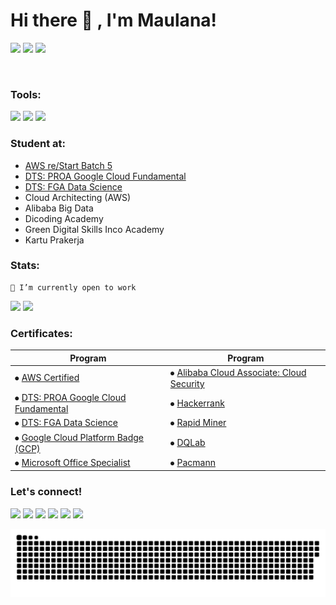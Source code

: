 # Hi there 👋 , I'm Maulana!

<p>
<!-- <img src="apple.svg" width="35px" height="35px"/>
<img src="windows.svg" width="35px" height="35px"/>
<img src="linux.svg" width="35px" height="35px"/> -->

<img src="https://img.shields.io/badge/Windows-0078D6?style=for-the-badge&logo=windows&logoColor=white"/>
<img src="https://img.shields.io/badge/Linux-FCC624?style=for-the-badge&logo=linux&logoColor=black"/>
<img src="https://img.shields.io/badge/mac%20os-000000?style=for-the-badge&logo=apple&logoColor=white"/>

<div id="header">
  <img src="https://komarev.com/ghpvc/?username=maulana-kavaldo&style=for-the-badge&color=green" alt=""/>
  <!--<img src="https://komarev.com/ghpvc/?username=maulana-kavaldo&color=green" alt=""/>-->
</div>

</p>


### Tools:
<p>
    <img src="https://img.shields.io/badge/Text%20Editor-Visual%20Studio%20Code-blue?&logo=visual%20studio%20code&logoColor=blue" />
    <img src="https://img.shields.io/badge/IDE-Android%20Studio-blue?&logo=android%20studio&logoColor=blue" />
    <img src="https://img.shields.io/badge/Visualization-Looker%20Studio%2C%20Tableau-blue?&logo=looker&logoColor=blue" />
    <!-- <img src="https://gpvc.arturio.dev/maulanakavaldo" /> -->
</p>


### Student at:
- <a href="https://github.com/maulanakavaldo/AWS_re-Start" target="_blank">AWS re/Start Batch 5</a>
- <a href="https://github.com/maulanakavaldo/Digital-Talent-Scholarship/" target="_blank">DTS: PROA Google Cloud Fundamental</a>
- <a href="https://github.com/maulanakavaldo/Digital-Talent-Scholarship/" target="_blank">DTS: FGA Data Science</a>
- Cloud Architecting (AWS)
- Alibaba Big Data
- Dicoding Academy
- Green Digital Skills Inco Academy
- Kartu Prakerja


### Stats:
    🔭 I’m currently open to work


<p>
    <img src="https://github-readme-stats.vercel.app/api?username=maulanakavaldo&hide=contribs,prs&show_icons=true&theme=tokyonight" />
    <img src="https://github-readme-stats.vercel.app/api/top-langs/?username=maulanakavaldo&layout=compact"  />
</p>


### Certificates:
| Program | Program |
|-----------|-----------|
|⦁ <a href="https://maulanakavaldo.github.io/pages/gallery-aws-certification.html">AWS Certified </a>                         |⦁ <a href="https://maulanakavaldo.github.io/assets/img/certif_licen/alibaba-security.png">Alibaba Cloud Associate: Cloud Security</a>  |
|⦁ <a href="https://maulanakavaldo.github.io/pages/gallery-proa-gc.html">DTS: PROA Google Cloud Fundamental</a>                             |⦁ <a href="https://maulanakavaldo.github.io/pages/gallery-hackerrank.html">Hackerrank</a>      |
|⦁ <a href="https://maulanakavaldo.github.io/pages/gallery-fga.html">DTS: FGA Data Science</a>                                              |⦁ <a href="https://maulanakavaldo.github.io/pages/gallery-rapid-miner.html">Rapid Miner</a>    |
|⦁ <a href="https://www.cloudskillsboost.google/public_profiles/aa062bc9-81cc-4a11-9f53-025437d13c1f">Google Cloud Platform Badge (GCP)</a> |⦁ <a href="https://maulanakavaldo.github.io/pages/gallery-dqlab.html">DQLab</a>                |
|⦁ <a href="https://maulanakavaldo.github.io/assets/img/certif_licen/mos_2013.png">Microsoft Office Specialist</a>                          |⦁ <a href="https://maulanakavaldo.github.io/pages/gallery-pacmann.html">Pacmann</a>            |

### Let's connect!
<p>
    <a href="mailto:alkav.maulana@gmail.com" target="blank"><img src="https://img.shields.io/badge/alkav.maulana@gmail.com-30302f?style=flat&logo=gmail" /></a>
    <a href="https://linkedin.com/in/maulana-kavaldo" target="blank"><img src="https://img.shields.io/badge/Maulana_Kavaldo-30302f?style=flat&logo=linkedin" /></a>
    <a href="https://medium.com/@maulanakavaldo" target="blank"><img src="https://img.shields.io/badge/Medium-30302f?style=flat&logo=medium" /></a>
    <a href="https://twitter.com/mlnkvld" target="blank"><img src="https://img.shields.io/badge/@maulana_kavaldo-30302f?style=flat&logo=twitter" /></a>
    <a href="https://instagram.com/maulana.kavaldo" target="blank"><img src="https://img.shields.io/badge/@maulanakavaldo-30302f?style=flat&logo=instagram" /></a>
    <a href="https://paypal.me/maulanakavaldo" target="blank"><img src="https://ionicabizau.github.io/badges/paypal.svg" /></a>
</p>


<p align="center">
 <img width="1000" src="assets/github-snake.svg" alt="snake"/>
</p>

<!-- ====================================================================================================================== -->

<!-- ### Stats:
    🔭 I’m currently open to work -->

<!-- <details>
 <summary><strong>What i am learning/working on these days</strong></summary>
    - 🔭 I’m currently open to work </br>
    - 🌱 I’m currently learning SwiftUI and UIKit </br>
    - 👯 I’m looking to collaborate on ... </br>
    - 🤔 I’m looking for help with ... </br>
    - 💬 Ask me about anything.</br>
    - 📫 How to reach me: <a href="mailto:alkav.maulana@gmail.com">Email me!</a>  </br>
    - 😄 Pronouns: He/Him </br>
    - ⚡ Fun fact: ... </br>
</details> -->

<!-- ### Let's connect!
<p>
    <a href="mailto:alkav.maulana@gmail.com" target="blank"><img src="https://img.shields.io/badge/alkav.maulana@gmail.com-30302f?style=flat&logo=gmail" /></a>
    <a href="https://linkedin.com/in/maulana-kavaldo" target="blank"><img src="https://img.shields.io/badge/Maulana_Kavaldo-30302f?style=flat&logo=linkedin" /></a>
    <a href="https://medium.com/@maulanakavaldo" target="blank"><img src="https://img.shields.io/badge/Maulana_Kavaldo-30302f?style=flat&logo=medium" /></a>
    <a href="https://twitter.com/mlnkvld" target="blank"><img src="https://img.shields.io/badge/@maulana_kavaldo-30302f?style=flat&logo=twitter" /></a>
    <a href="https://instagram.com/maulana.kavaldo" target="blank"><img src="https://img.shields.io/badge/@maulanakavaldo-30302f?style=flat&logo=instagram" /></a>
    <a href="https://paypal.me/maulanakavaldo" target="blank"><img src="https://ionicabizau.github.io/badges/paypal.svg" /></a>
</p> -->
